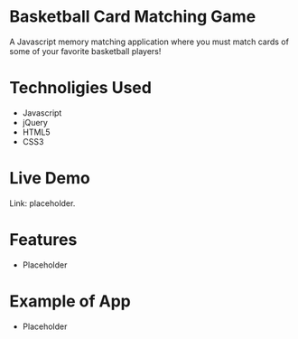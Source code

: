 # Basketball Card Matching Game

A Javascript memory matching application where you must match cards of some of your favorite basketball players! 

# Technoligies Used
- Javascript
- jQuery
- HTML5
- CSS3

# Live Demo
Link: placeholder.

# Features
- Placeholder

# Example of App
- Placeholder
